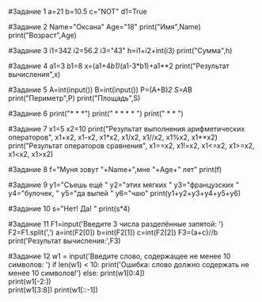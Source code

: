 #Задание 1
a=21
b=10.5
c="NOT"
d1=True

#Задание 2
Name="Оксана"
Age="18"
print("Имя",Name)
print("Возраст",Age)

#Задание 3
i1=342
i2=56.2
i3="43"
h=i1+i2+int(i3)
print("Сумма",h)

#Задание 4
a1=3
b1=8
x=(a1+4*b1)*(a1-3*b1)+a1**2
print("Результат вычисления",x)

#Задание 5
A=int(input())
B=int(input())
P=(A+B)*2
S=A*B
print("Периметр",P)
print("Площадь",S)

#Задание 6
print("*   *   *")
print(" * * * * ")
print("  *   *  ")

#Задание 7
x1=5
x2=10
print("Результат выполнения арифметических операторов", x1+x2, x1-x2, x1*x2, x1/x2, x1//x2, x1%x2, x1**x2)
print("Результат операторов сравнения", x1==x2, x1!=x2, x1<=x2, x1>=x2, x1<x2, x1>x2)

#Задание 8
f="Муня зовут "+Name+",мне "+Age+" лет"
print(f)

#Задание 9
y1="Съешь ещё "
y2="этих мягких "
y3="французских "
y4="булочек, "
y5="да выпей "
y6="чаю"
print(y1+y2+y3+y4+y5+y6)

#Задание 10
s="Нет! Да! "
print(s*4)

#Задание 11
F1=input('Введите 3 числа разделённые запятой: ') 
F2=F1.split(',')
a=int(F2[0]) 
b=int(F2[1])
c=int(F2[2])
F3=(a+c)//b 
print('Результат вычисления:',F3) 


#Задание 12
w1 = input('Введите слово, содержащее не менее 10 символов: ')
if len(w1) < 10: 
    print('Ошибка: слово должно содержать не менее 10 символов!') 
else:
    print(w1[0:4])  
    print(w1[-2:])  
    print(w1[3:8]) 
    print(w1[::-1])